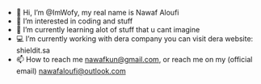 - 👋 Hi, I’m @ImWofy, my real name is Nawaf Aloufi
- 👀 I’m interested in coding and stuff
- 🌱 I’m currently learning alot of stuff that u cant imagine
- 💻 I’m currently working with dera company you can visit dera website: shieldit.sa
- 📫 How to reach me nawafkun@gmail.com, or reach me on my (official email) nawafaloufi@outlook.com

<!---
ImWofy/ImWofy is a ✨ special ✨ repository because its `README.md` (this file) appears on your GitHub profile.
You can click the Preview link to take a look at your changes.
--->
